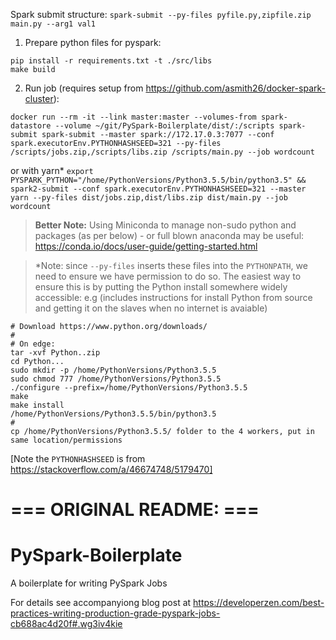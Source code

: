 Spark submit structure: `spark-submit --py-files pyfile.py,zipfile.zip main.py --arg1 val1`

1. Prepare python files for pyspark:
```
pip install -r requirements.txt -t ./src/libs
make build
```

2. Run job (requires setup from https://github.com/asmith26/docker-spark-cluster):
```
docker run --rm -it --link master:master --volumes-from spark-datastore --volume ~/git/PySpark-Boilerplate/dist/:/scripts spark-submit spark-submit --master spark://172.17.0.3:7077 --conf spark.executorEnv.PYTHONHASHSEED=321 --py-files /scripts/jobs.zip,/scripts/libs.zip /scripts/main.py --job wordcount
```

or with yarn* `export PYSPARK_PYTHON="/home/PythonVersions/Python3.5.5/bin/python3.5" && spark2-submit --conf spark.executorEnv.PYTHONHASHSEED=321 --master yarn --py-files dist/jobs.zip,dist/libs.zip dist/main.py --job wordcount`

> **Better Note:** Using Miniconda to manage non-sudo python and packages (as per below) - or full blown anaconda may be useful: https://conda.io/docs/user-guide/getting-started.html

>*Note: since `--py-files` inserts these files into the `PYTHONPATH`, we need to ensure we have permission to do so. The easiest way to ensure this is by putting the Python install somewhere widely accessible: e.g (includes instructions for install Python from source and getting it on the slaves when no internet is avaiable)
  ```
# Download https://www.python.org/downloads/
#
# On edge:
tar -xvf Python..zip
cd Python...
sudo mkdir -p /home/PythonVersions/Python3.5.5
sudo chmod 777 /home/PythonVersions/Python3.5.5
./configure --prefix=/home/PythonVersions/Python3.5.5
make
make install
/home/PythonVersions/Python3.5.5/bin/python3.5
#
cp /home/PythonVersions/Python3.5.5/ folder to the 4 workers, put in same location/permissions
```

[Note the `PYTHONHASHSEED` is from https://stackoverflow.com/a/46674748/5179470]

# === ORIGINAL README: ===

# PySpark-Boilerplate
A boilerplate for writing PySpark Jobs

For details see accompanyiong blog post at https://developerzen.com/best-practices-writing-production-grade-pyspark-jobs-cb688ac4d20f#.wg3iv4kie
